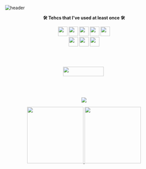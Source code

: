   ![header](https://capsule-render.vercel.app/api?type=waving&color=auto&height=300&section=header&text=itsjh's%20Tech&fontSize=90)
  <div align = 'center'>
  <p font size = "2"> <strong> 🛠 Tehcs that I've used at least once 🛠 </strong> </p>
  <p>
    <img src="https://img.shields.io/badge/Python-3766AB?style=flat-square&logo=Python&logoColor=white" height = '30'/>
    <img src="https://img.shields.io/badge/Java-007396?style=flat-square&logo=Java&logoColor=white" height = '30'/>
    <img src="https://img.shields.io/badge/C-F26822?style=flat-square&logo=C&logoColor=white" height = '30'/>
    <img src="https://img.shields.io/badge/JavaScirpt-F7DF1E?style=flat-square&logo=JavaScript&logoColor=white" height = '30'/>
    <img src="https://img.shields.io/badge/Flutter-02569B?style=flat-square&logo=Flutter&logoColor=white" height = '30'/>
    <br>
    <img src="https://img.shields.io/badge/HTML5-E34F26?style=flat-square&logo=HTML5&logoColor=white" height = '30'/>
    <img src="https://img.shields.io/badge/MySQL-4479A1?style=flat-square&logo=MySQL&logoColor=white" height = '30'/>
    <img src="https://img.shields.io/badge/Android Studio-3DDC84?style=flat-square&logo=Android Studio&logoColor=white" height = '30'/>
  </p>

  <br><br>

  <a href = 'https://www.instagram.com/its___jh/'>
    <img src="https://img.shields.io/badge/Instagram-E4405F?style=flat-square&logo=Instagram&logoColor=white&link=https://www.instagram.com/its___jh/" height = '30' width = '130'/></a>&nbsp
  
  <br><br><br>
  <a href="https://hits.seeyoufarm.com"><img src="https://hits.seeyoufarm.com/api/count/incr/badge.svg?url=https%3A%2F%2Fgithub.com%2Fitsjh1242&count_bg=%2300FFCB&title_bg=%2300FF17&icon=instacart.svg&icon_color=%23FFA600&title=hello%2C+world%21&edge_flat=false"/>  </a>
  </div>
  
  <div align = 'center'>
    <a href = 'https://github.com/itsjh1242'>
      <img height = '180em' src = "https://github-readme-stats.vercel.app/api?username=itsjh1242&theme=buefy&show_icons=true"/>
      <img height = '180em' src = "https://github-readme-stats.vercel.app/api/top-langs/?username=itsjh1242"/>
  </div>

